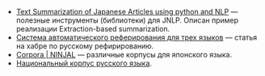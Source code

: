 - [Text Summarization of Japanese Articles using python and NLP](https://medium.com/@shubhamsingh_31435/text-summarization-of-japanese-articles-using-python-and-nlp-47a214d769b) — полезные инструменты (библиотеки) для JNLP. Описан пример реализации Extraction-based summarization.
- [Система автоматического реферирования для трех языков](https://habr.com/ru/post/271771/) — статья на хабре по русскому рефирированию.
- [Corpora | NINJAL](https://www.ninjal.ac.jp/english/database/type/corpora/) — различные корпусы для японского языка.
- [Национальный корпус русского языка](https://ruscorpora.ru/new/).